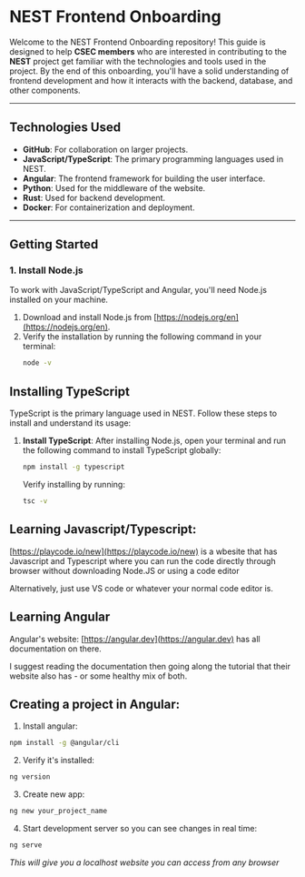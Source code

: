 # NEST Frontend Onboarding

Welcome to the NEST Frontend Onboarding repository! This guide is designed to help **CSEC members** who are interested in contributing to the **NEST** project get familiar with the technologies and tools used in the project. By the end of this onboarding, you'll have a solid understanding of frontend development and how it interacts with the backend, database, and other components.

---

## **Technologies Used**

- **GitHub**: For collaboration on larger projects.
- **JavaScript/TypeScript**: The primary programming languages used in NEST.
- **Angular**: The frontend framework for building the user interface.
- **Python**: Used for the middleware of the website.
- **Rust**: Used for backend development.
- **Docker**: For containerization and deployment.

---

## **Getting Started**

### **1. Install Node.js**
To work with JavaScript/TypeScript and Angular, you'll need Node.js installed on your machine.

1. Download and install Node.js from [https://nodejs.org/en](https://nodejs.org/en).
2. Verify the installation by running the following command in your terminal:
   ```bash
   node -v
   ```

## **Installing TypeScript**

TypeScript is the primary language used in NEST. Follow these steps to install and understand its usage:

1. **Install TypeScript**:
   After installing Node.js, open your terminal and run the following command to install TypeScript globally:
   ```bash
   npm install -g typescript
   ```

   Verify installing by running:
   ```bash
   tsc -v
   ```

## **Learning Javascript/Typescript:**
[https://playcode.io/new](https://playcode.io/new) is a wbesite that has Javascript and Typescript where you can run the code directly through browser without downloading Node.JS or using a code editor

Alternatively, just use VS code or whatever your normal code editor is.

## **Learning Angular**
Angular's website: [https://angular.dev](https://angular.dev) has all documentation on there.

I suggest reading the documentation then going along the tutorial that their website also has - or some healthy mix of both.

## **Creating a project in Angular:**
1) Install angular: 
```bash
npm install -g @angular/cli
```
2) Verify it's installed: 
```bash
ng version
```
3) Create new app: 
```bash
ng new your_project_name
```

4) Start development server so you can see changes in real time: 
```bash
ng serve
```
*This will give you a localhost website you can access from any browser*

